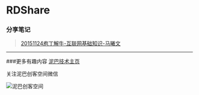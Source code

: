 # RDShare
### 分享笔记
>[20151124庖丁解牛-互联网基础知识-马曦文](http://mp.weixin.qq.com/s?__biz=MzA4MzY0NTcyMw==&mid=400764757&idx=1&sn=f5c4d8454698aa9f9debb54f9d097796&scene=1&srcid=11303FAhf2OBxuAEEsqcI55t&key=ff7411024a07f3eb496d38beb94c04397e939e8fcdac2996ffcacb64a559d9f328e59881a470619ccb1067fe69055d21&ascene=0&uin=MjA2MjQ0NQ%3D%3D&devicetype=iMac+MacBookPro11%2C2+OSX+OSX+10.11.1+build(15B42)&version=11020201&pass_ticket=fyEX6Tj1wrN45grd1wrclKPgShaPFViEwTvfuqJm%2F5o%3D)

---
###更多有趣内容
[泥巴技术主页](http://139.129.17.21/)

关注泥巴创客空间微信

![泥巴创客空间](http://nibatech.github.io/public/qrcode.bmp)
